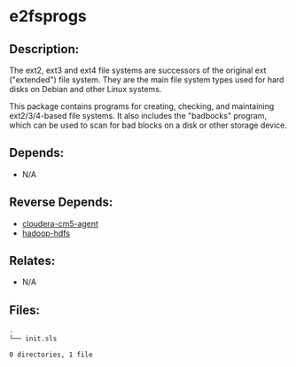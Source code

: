 # e2fsprogs

## Description:

The ext2, ext3 and ext4 file systems are successors of the original ext ("extended") file system. They are the main file system types used for hard disks on Debian and other Linux systems.

This package contains programs for creating, checking, and maintaining ext2/3/4-based file systems.  It also includes the "badbocks" program, which can be used to scan for bad blocks on a disk or other storage device.

## Depends:

  -  N/A

## Reverse Depends:

  -  [cloudera-cm5-agent](salt/cloudera-cm5-agent)
  -  [hadoop-hdfs](salt/hadoop-hdfs)

## Relates:

  -  N/A

## Files:

```bash
.
└── init.sls

0 directories, 1 file
```
